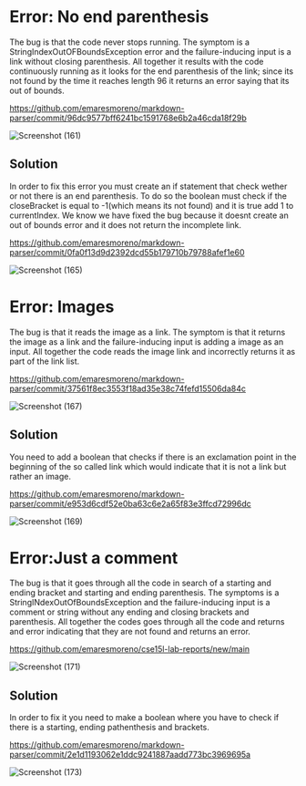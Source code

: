 <h1>Error: No end parenthesis </h1>

<p> The bug is that the code never stops running. The symptom is a StringIndexOutOFBoundsException error and the failure-inducing
 input is a link without closing parenthesis. All together it results with the code continuously running as it looks for the end parenthesis of the link; since 
 its not found by the time it reaches length 96 it returns an error saying that its out of bounds.
</p>

<https://github.com/emaresmoreno/markdown-parser/commit/96dc9577bff6241bc1591768e6b2a46cda18f29b>

![Screenshot (161)](https://user-images.githubusercontent.com/103283819/165000625-64fb1c64-d621-4a4f-85c9-24c136baa54f.png)


<h2>Solution </h2>
<p> In order to fix this error you must create an if statement that check wether or not there is an end parenthesis. To do so the boolean must check if the closeBracket 
 is equal to -1(which means its not found) and it is true add 1 to currentIndex. We know we have fixed the bug because it doesnt create an out of bounds error 
  and it does not return the incomplete link. 
</p>

<https://github.com/emaresmoreno/markdown-parser/commit/0fa0f13d9d2392dcd55b179710b79788afef1e60>


![Screenshot (165)](https://user-images.githubusercontent.com/103283819/165014214-b875b78e-18f2-47ba-8d25-d138a4736fe0.png)

<h1>Error: Images</h1>
<p> The bug is that it reads the image as a link. The symptom is that it returns the image as a link and the failure-inducing input is adding a image as an input. All 
 together the code reads the image link and incorrectly returns it as part of the link list. 
</p>


<https://github.com/emaresmoreno/markdown-parser/commit/37561f8ec3553f18ad35e38c74fefd15506da84c>

![Screenshot (167)](https://user-images.githubusercontent.com/103283819/165017507-0b1112cb-428a-40d1-a80b-b55bd5640697.png)

<h2>Solution </h2>

<p> You need to add a boolean that checks if there is an exclamation point in the beginning of the so called link which would indicate that it is not a link but rather
 an image. 
</p>

<https://github.com/emaresmoreno/markdown-parser/commit/e953d6cdf52e0ba63c6e2a65f83e3ffcd72996dc>

![Screenshot (169)](https://user-images.githubusercontent.com/103283819/165019665-56200d58-83d6-4823-92c8-f40d8eec75db.png)

<h1>Error:Just a comment </h1>
<p> The bug is that it goes through all the code in search of a starting and ending bracket and starting and ending parenthesis. The symptoms is a StringINdexOutOfBoundsException
 and the failure-inducing input is a comment or string without any ending and closing brackets and parenthesis. All together the codes goes through all the code and returns and error 
 indicating that they are not found and returns an error.
</p>

<https://github.com/emaresmoreno/cse15l-lab-reports/new/main>

![Screenshot (171)](https://user-images.githubusercontent.com/103283819/165020373-7c3e7650-0aea-4022-a0ef-b81fbf512a93.png)

<h2>Solution </h2>
<p> In order to fix it you need to make a boolean where you have to check if there is a starting, ending pathenthesis and brackets.
 </p>
 
 <https://github.com/emaresmoreno/markdown-parser/commit/2e1d1193062e1ddc9241887aadd773bc3969695a>

![Screenshot (173)](https://user-images.githubusercontent.com/103283819/165021151-ce0937f4-a0ca-4491-bd94-7f91add62a01.png)






